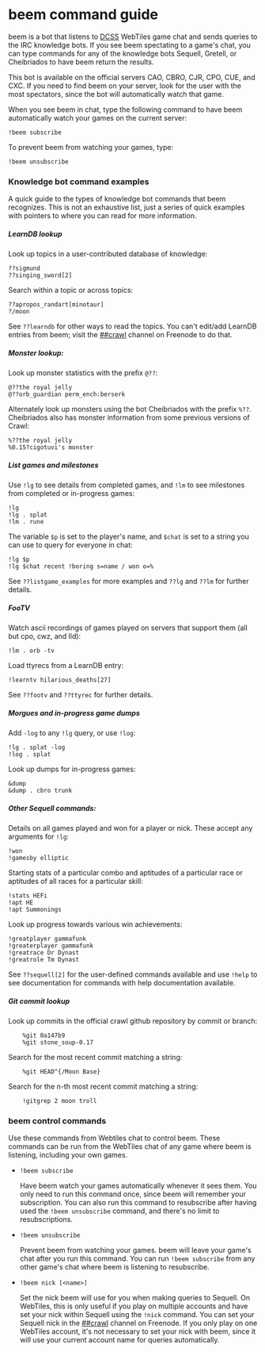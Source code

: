 # beem command guide

beem is a bot that listens to [DCSS](http://crawl.develz.org/wordpress/)
WebTiles game chat and sends queries to the IRC knowledge bots. If you see beem
spectating to a game's chat, you can type commands for any of the knowledge
bots Sequell, Gretell, or Cheibriados to have beem return the results.

This bot is available on the official servers CAO, CBRO, CJR, CPO, CUE, and
CXC. If you need to find beem on your server, look for the user with the most
spectators, since the bot will automatically watch that game.

When you see beem in chat, type the following command to have beem
automatically watch your games on the current server:

    !beem subscribe

To prevent beem from watching your games, type:

    !beem unsubscribe

### Knowledge bot command examples

A quick guide to the types of knowledge bot commands that beem recognizes. This
is not an exhaustive list, just a series of quick examples with pointers to
where you can read for more information.

##### LearnDB lookup

  Look up topics in a user-contributed database of knowledge:

    ??sigmund
    ??singing_sword[2]

  Search within a topic or across topics:

    ??apropos_randart[minotaur]
    ?/moon

  See `??learndb` for other ways to read the topics. You can't edit/add LearnDB
  entries from beem; visit the
  [##crawl](http://webchat.freenode.net/?channels=##crawl) channel on Freenode
  to do that.

##### Monster lookup:

  Look up monster statistics with the prefix `@??`:

    @??the royal jelly
    @??orb_guardian perm_ench:berserk

  Alternately look up monsters using the bot Cheibriados with the prefix
  `%??`. Cheibriados also has monster information from some previous versions
  of Crawl:

    %??the royal jelly
    %0.15?cigotuvi's monster

##### List games and milestones

  Use `!lg` to see details from completed games, and `!lm` to see milestones
  from completed or in-progress games:

    !lg
    !lg . splat
    !lm . rune

  The variable `$p` is set to the player's name, and `$chat` is set to a string
  you can use to query for everyone in chat:

    !lg $p
    !lg $chat recent !boring s=name / won o=%

  See `??listgame_examples` for more examples and `??lg` and `??lm` for further
  details.

##### FooTV

  Watch ascii recordings of games played on servers that support them (all but
  cpo, cwz, and lld):

    !lm . orb -tv

  Load ttyrecs from a LearnDB entry:

    !learntv hilarious_deaths[27]

  See `??footv` and `??ttyrec` for further details.

##### Morgues and in-progress game dumps

  Add `-log` to any `!lg` query, or use `!log`:

    !lg . splat -log
    !log . splat

  Look up dumps for in-progress games:

    &dump
    &dump . cbro trunk

##### Other Sequell commands:

  Details on all games played and won for a player or nick. These accept any
  arguments for `!lg`:

    !won
    !gamesby elliptic

  Starting stats of a particular combo and aptitudes of a particular race or
  aptitudes of all races for a particular skill:

    !stats HEFi
    !apt HE
    !apt Summonings

  Look up progress towards various win achievements:

    !greatplayer gammafunk
    !greaterplayer gammafunk
    !greatrace Dr Dynast
    !greatrole Tm Dynast

  See `??sequell[2]` for the user-defined commands available and use `!help` to
  see documentation for commands with help documentation available.


##### Git commit lookup

  Look up commits in the official crawl github repository by commit or branch:

        %git 0a147b9
        %git stone_soup-0.17

  Search for the most recent commit matching a string:

        %git HEAD^{/Moon Base}

  Search for the n-th most recent commit matching a string:

        !gitgrep 2 moon troll

### beem control commands

Use these commands from Webtiles chat to control beem. These commands can be
run from the WebTiles chat of any game where beem is listening, including your
own games.

- `!beem subscribe`

  Have beem watch your games automatically whenever it sees them. You only need
  to run this command once, since beem will remember your subscription. You can
  also run this command to resubscribe after having used the `!beem
  unsubscribe` command, and there's no limit to resubscriptions.

- `!beem unsubscribe`

  Prevent beem from watching your games. beem will leave your game's chat after
  you run this command. You can run `!beem subscribe` from any other game's
  chat where beem is listening to resubscribe.

- `!beem nick [<name>]`

  Set the nick beem will use for you when making queries to Sequell. On
  WebTiles, this is only useful if you play on multiple accounts and have set
  your nick within Sequell using the `!nick` command. You can set your Sequell
  nick in the [##crawl](http://webchat.freenode.net/?channels=##crawl) channel
  on Freenode. If you only play on one WebTiles account, it's not necessary to
  set your nick with beem, since it will use your current account name for
  queries automatically.

